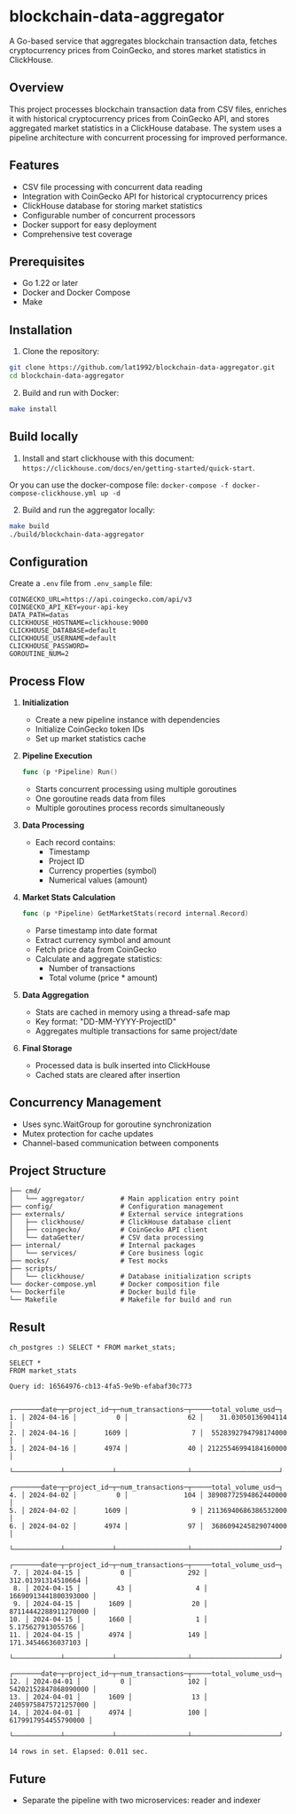 # blockchain-data-aggregator

A Go-based service that aggregates blockchain transaction data, fetches cryptocurrency prices from CoinGecko, and stores market statistics in ClickHouse.

## Overview

This project processes blockchain transaction data from CSV files, enriches it with historical cryptocurrency prices from CoinGecko API, and stores aggregated market statistics in a ClickHouse database. The system uses a pipeline architecture with concurrent processing for improved performance.

## Features

- CSV file processing with concurrent data reading
- Integration with CoinGecko API for historical cryptocurrency prices
- ClickHouse database for storing market statistics
- Configurable number of concurrent processors
- Docker support for easy deployment
- Comprehensive test coverage

## Prerequisites

- Go 1.22 or later
- Docker and Docker Compose
- Make

## Installation

1. Clone the repository:
```bash
git clone https://github.com/lat1992/blockchain-data-aggregator.git
cd blockchain-data-aggregator
```

2. Build and run with Docker:
```bash
make install
```

## Build locally

1. Install and start clickhouse with this document: `https://clickhouse.com/docs/en/getting-started/quick-start`.

Or you can use the docker-compose file: `docker-compose -f docker-compose-clickhouse.yml up -d`

2. Build and run the aggregator locally:
```bash
make build
./build/blockchain-data-aggregator
```

## Configuration

Create a `.env` file from `.env_sample` file:

```env
COINGECKO_URL=https://api.coingecko.com/api/v3
COINGECKO_API_KEY=your-api-key
DATA_PATH=datas
CLICKHOUSE_HOSTNAME=clickhouse:9000
CLICKHOUSE_DATABASE=default
CLICKHOUSE_USERNAME=default
CLICKHOUSE_PASSWORD=
GOROUTINE_NUM=2
```

## Process Flow

1. **Initialization**
   - Create a new pipeline instance with dependencies
   - Initialize CoinGecko token IDs
   - Set up market statistics cache

2. **Pipeline Execution**
   ```go
   func (p *Pipeline) Run()
   ```
   - Starts concurrent processing using multiple goroutines
   - One goroutine reads data from files
   - Multiple goroutines process records simultaneously

3. **Data Processing**
   - Each record contains:
     - Timestamp
     - Project ID
     - Currency properties (symbol)
     - Numerical values (amount)

4. **Market Stats Calculation**
   ```go
   func (p *Pipeline) GetMarketStats(record internal.Record)
   ```
   - Parse timestamp into date format
   - Extract currency symbol and amount
   - Fetch price data from CoinGecko
   - Calculate and aggregate statistics:
     - Number of transactions
     - Total volume (price * amount)

5. **Data Aggregation**
   - Stats are cached in memory using a thread-safe map
   - Key format: "DD-MM-YYYY-ProjectID"
   - Aggregates multiple transactions for same project/date

6. **Final Storage**
   - Processed data is bulk inserted into ClickHouse
   - Cached stats are cleared after insertion

## Concurrency Management
- Uses sync.WaitGroup for goroutine synchronization
- Mutex protection for cache updates
- Channel-based communication between components

## Project Structure

```
├── cmd/
│   └── aggregator/         # Main application entry point
├── config/                 # Configuration management
├── externals/              # External service integrations
│   ├── clickhouse/         # ClickHouse database client
│   ├── coingecko/          # CoinGecko API client
│   └── dataGetter/         # CSV data processing
├── internal/               # Internal packages
│   └── services/           # Core business logic
├── mocks/                  # Test mocks
├── scripts/
│   └── clickhouse/         # Database initialization scripts
└── docker-compose.yml      # Docker composition file
└── Dockerfile              # Docker build file
└── Makefile                # Makefile for build and run
```

## Result
```
ch_postgres :) SELECT * FROM market_stats;

SELECT *
FROM market_stats

Query id: 16564976-cb13-4fa5-9e9b-efabaf30c773

   ┌───────date─┬─project_id─┬─num_transactions─┬─────total_volume_usd─┐
1. │ 2024-04-16 │          0 │               62 │    31.03050136904114 │
2. │ 2024-04-16 │       1609 │                7 │  5528392794798174000 │
3. │ 2024-04-16 │       4974 │               40 │ 21225546994184160000 │
   └────────────┴────────────┴──────────────────┴──────────────────────┘
   ┌───────date─┬─project_id─┬─num_transactions─┬─────total_volume_usd─┐
4. │ 2024-04-02 │          0 │              104 │ 38908772594862440000 │
5. │ 2024-04-02 │       1609 │                9 │ 21136940686386532000 │
6. │ 2024-04-02 │       4974 │               97 │  3686094245829074000 │
   └────────────┴────────────┴──────────────────┴──────────────────────┘
    ┌───────date─┬─project_id─┬─num_transactions─┬─────total_volume_usd─┐
 7. │ 2024-04-15 │          0 │              292 │   312.01391314510664 │
 8. │ 2024-04-15 │         43 │                4 │ 16690913441800393000 │
 9. │ 2024-04-15 │       1609 │               20 │ 87114442288911270000 │
10. │ 2024-04-15 │       1660 │                1 │    5.175627913055766 │
11. │ 2024-04-15 │       4974 │              149 │   171.34546636037103 │
    └────────────┴────────────┴──────────────────┴──────────────────────┘
    ┌───────date─┬─project_id─┬─num_transactions─┬─────total_volume_usd─┐
12. │ 2024-04-01 │          0 │              102 │ 54202152847868090000 │
13. │ 2024-04-01 │       1609 │               13 │ 24059758475721257000 │
14. │ 2024-04-01 │       4974 │              100 │  6179917954455790000 │
    └────────────┴────────────┴──────────────────┴──────────────────────┘

14 rows in set. Elapsed: 0.011 sec.
```

## Future

- Separate the pipeline with two microservices: reader and indexer
